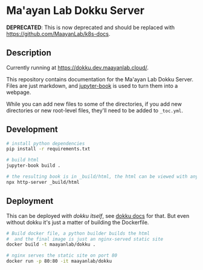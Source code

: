# Ma'ayan Lab Dokku Server

**DEPRECATED**: This is now deprecated and should be replaced with <https://github.com/MaayanLab/k8s-docs>.

## Description

Currently running at <https://dokku.dev.maayanlab.cloud/>.

This repository contains documentation for the Ma'ayan Lab Dokku Server. Files are just markdown, and [jupyter-book](https://jupyterbook.org/) is used to turn them into a webpage.

While you can add new files to some of the directories, if you add new directories or new root-level files, they'll need to be added to `_toc.yml`.

## Development

```bash
# install python dependencies
pip install -r requirements.txt

# build html
jupyter-book build .

# the resulting book is in _build/html, the html can be viewed with any static web browser (including just opening _build/html/index.html in your browser)
npx http-server _build/html
```

## Deployment

This can be deployed *with dokku itself*, see [dokku docs](./user/30-deploy.md) for that. But even without dokku it's just a matter of building the Dockerfile.

```bash
# Build docker file, a python builder builds the html
#  and the final image is just an nginx-served static site
docker build -t maayanlab/dokku .

# nginx serves the static site on port 80
docker run -p 80:80 -it maayanlab/dokku
```
